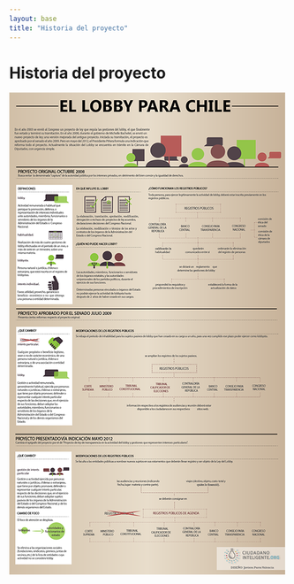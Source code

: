 ```yaml
---
layout: base
title: "Historia del proyecto"
---
```


# Historia del proyecto

<!-- <a id="single_image" href="images/infografia-ley.png"><img style="width: 100%;" src="images/infografia-ley.png" alt=""/></a> -->
 
<!-- Call quick start function. -->
<script type="text/javascript">
    CloudZoom.quickStart();
</script>

<img class = "cloudzoom" src = "images/infografia-ley-small.png" data-cloudzoom = "zoomImage: 'images/infografia-ley.png'"/>

